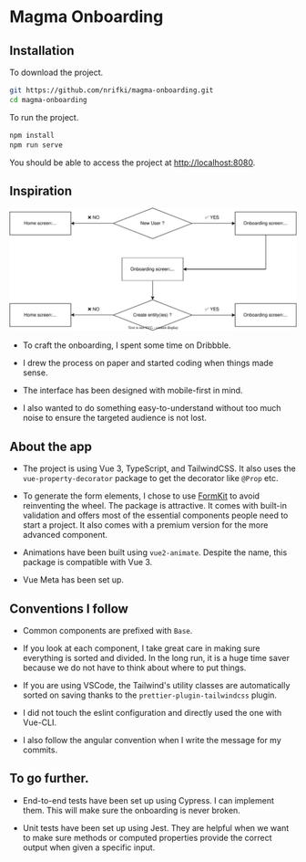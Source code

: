 # Magma Onboarding

## Installation

To download the project.

```bash
git https://github.com/nrifki/magma-onboarding.git
cd magma-onboarding
```

To run the project.

```bash
npm install
npm run serve
```

You should be able to access the project at [http://localhost:8080](http://localhost:8080).

## Inspiration

![UX flowchart](public/img/documentation/ux_flowchart.svg)

- To craft the onboarding, I spent some time on Dribbble.

- I drew the process on paper and started coding when things made sense.

- The interface has been designed with mobile-first in mind.

- I also wanted to do something easy-to-understand without too much noise to ensure the targeted audience is not lost.

## About the app

- The project is using Vue 3, TypeScript, and TailwindCSS. It also uses the `vue-property-decorator` package to get the decorator like `@Prop` etc.

- To generate the form elements, I chose to use [FormKit](https://formkit.com/) to avoid reinventing the wheel. The package is attractive. It comes with built-in validation and offers most of the essential components people need to start a project. It also comes with a premium version for the more advanced component.

- Animations have been built using `vue2-animate`. Despite the name, this package is compatible with Vue 3.

- Vue Meta has been set up.

## Conventions I follow

- Common components are prefixed with `Base`.

- If you look at each component, I take great care in making sure everything is sorted and divided. In the long run, it is a huge time saver because we do not have to think about where to put things.

- If you are using VSCode, the Tailwind's utility classes are automatically sorted on saving thanks to the `prettier-plugin-tailwindcss` plugin.

- I did not touch the eslint configuration and directly used the one with Vue-CLI.

- I also follow the angular convention when I write the message for my commits.

## To go further.

- End-to-end tests have been set up using Cypress. I can implement them. This will make sure the onboarding is never broken.

- Unit tests have been set up using Jest. They are helpful when we want to make sure methods or computed properties provide the correct output when given a specific input.
